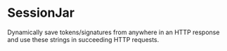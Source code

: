 # SessionJar

Dynamically save tokens/signatures from anywhere in an HTTP response and use these strings in succeeding HTTP requests.
